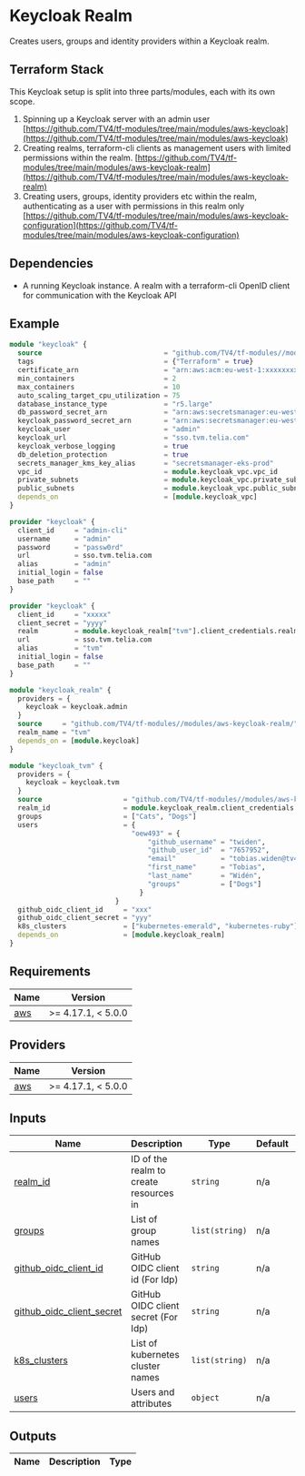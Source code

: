 # Keycloak Realm
Creates users, groups and identity providers within a Keycloak realm.

## Terraform Stack

This Keycloak setup is split into three parts/modules, each with its own scope.

1. Spinning up a Keycloak server with an admin user [https://github.com/TV4/tf-modules/tree/main/modules/aws-keycloak](https://github.com/TV4/tf-modules/tree/main/modules/aws-keycloak)
2. Creating realms, terraform-cli clients as management users with limited permissions within the realm. [https://github.com/TV4/tf-modules/tree/main/modules/aws-keycloak-realm](https://github.com/TV4/tf-modules/tree/main/modules/aws-keycloak-realm)
3. Creating users, groups, identity providers etc within the realm, authenticating as a user with permissions in this realm only [https://github.com/TV4/tf-modules/tree/main/modules/aws-keycloak-configuration](https://github.com/TV4/tf-modules/tree/main/modules/aws-keycloak-configuration)

## Dependencies

* A running Keycloak instance. A realm with a terraform-cli OpenID client for communication with the Keycloak API

## Example

```terraform
module "keycloak" {
  source                              = "github.com/TV4/tf-modules//modules/aws-keycloak"
  tags                                = {"Terraform" = true}
  certificate_arn                     = "arn:aws:acm:eu-west-1:xxxxxxxxxxxx:certificate/4f2f1aa4-5082-45fd-b984-bf2d0bb54d6a"
  min_containers                      = 2
  max_containers                      = 10
  auto_scaling_target_cpu_utilization = 75
  database_instance_type              = "r5.large"
  db_password_secret_arn              = "arn:aws:secretsmanager:eu-west-1:xxxxxxxxxxxx:secret:/kc-db-pwd-pVJtCP"
  keycloak_password_secret_arn        = "arn:aws:secretsmanager:eu-west-1:xxxxxxxxxxxx:secret:/kc-master-pwd-pVJtCP"
  keycloak_user                       = "admin"
  keycloak_url                        = "sso.tvm.telia.com"
  keycloak_verbose_logging            = true
  db_deletion_protection              = true
  secrets_manager_kms_key_alias       = "secretsmanager-eks-prod"
  vpc_id                              = module.keycloak_vpc.vpc_id
  private_subnets                     = module.keycloak_vpc.private_subnets
  public_subnets                      = module.keycloak_vpc.public_subnets
  depends_on                          = [module.keycloak_vpc]
}

provider "keycloak" {
  client_id     = "admin-cli"
  username      = "admin"
  password      = "passw0rd"
  url           = sso.tvm.telia.com
  alias         = "admin"
  initial_login = false
  base_path     = ""
}

provider "keycloak" {
  client_id     = "xxxxx"
  client_secret = "yyyy"
  realm         = module.keycloak_realm["tvm"].client_credentials.realm_id
  url           = sso.tvm.telia.com
  alias         = "tvm"
  initial_login = false
  base_path     = ""
}

module "keycloak_realm" {
  providers = {
    keycloak = keycloak.admin
  }
  source     = "github.com/TV4/tf-modules//modules/aws-keycloak-realm/"
  realm_name = "tvm"
  depends_on = [module.keycloak]
}

module "keycloak_tvm" {
  providers = {
    keycloak = keycloak.tvm
  }
  source                    = "github.com/TV4/tf-modules//modules/aws-keycloak-configuration/"
  realm_id                  = module.keycloak_realm.client_credentials.realm_id
  groups                    = ["Cats", "Dogs"]
  users                     = {
                              "oew493" = {
                                  "github_username" = "twiden",
                                  "github_user_id"  = "7657952",
                                  "email"           = "tobias.widen@tv4.se",
                                  "first_name"      = "Tobias",
                                  "last_name"       = "Widén",
                                  "groups"          = ["Dogs"]
                                }
                          }
  github_oidc_client_id     = "xxx"
  github_oidc_client_secret = "yyy"
  k8s_clusters              = ["kubernetes-emerald", "kubernetes-ruby"]
  depends_on                = [module.keycloak_realm]
}
```

<!-- BEGIN_TF_DOCS -->
## Requirements

| Name | Version |
|------|---------|
| <a name="requirement_aws"></a> [aws](#requirement\_aws) | >= 4.17.1, < 5.0.0 |

## Providers

| Name | Version |
|------|---------|
| <a name="provider_aws"></a> [aws](#provider\_aws) | >= 4.17.1, < 5.0.0 |

## Inputs

| Name | Description | Type | Default | Required |
|------|-------------|------|---------|:--------:|
| <a name="realm\_id"></a> [realm_id](#input\_realm\_id) | ID of the realm to create resources in | `string` | n/a |
| <a name="groups"></a> [groups](#input\_groups) | List of group names | `list(string)` | n/a |
| <a name="github\_oidc\_client\_id"></a> [github\_oidc\_client_id](#input\_github\_oidc\_client\_id) | GitHub OIDC client id (For Idp) | `string` | n/a |
| <a name="github\_oidc\_client\_secret"></a> [github\_oidc\_client\_secret](#input\_github\_oidc\_client\_secret) | GitHub OIDC client secret (For Idp) | `string` | n/a |
| <a name="k8s\_clusters"></a> [k8s\_clusters](#input\_k8s\_clusters) | List of kubernetes cluster names | `list(string)` | n/a |
| <a name="users"></a> [users](#input\_users) | Users and attributes | `object` | n/a |

## Outputs

| Name | Description | Type |
|------|-------------|------|

<!-- END_TF_DOCS -->